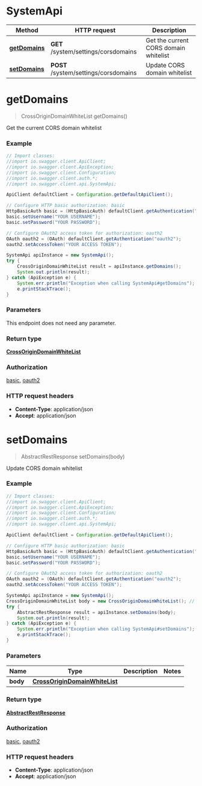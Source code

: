 # SystemApi

Method | HTTP request | Description
------------- | ------------- | -------------
[**getDomains**](SystemApi.md#getDomains) | **GET** /system/settings/corsdomains | Get the current CORS domain whitelist
[**setDomains**](SystemApi.md#setDomains) | **POST** /system/settings/corsdomains | Update CORS domain whitelist


<a name="getDomains"></a>
# **getDomains**
> CrossOriginDomainWhiteList getDomains()

Get the current CORS domain whitelist



### Example
```java
// Import classes:
//import io.swagger.client.ApiClient;
//import io.swagger.client.ApiException;
//import io.swagger.client.Configuration;
//import io.swagger.client.auth.*;
//import io.swagger.client.api.SystemApi;

ApiClient defaultClient = Configuration.getDefaultApiClient();

// Configure HTTP basic authorization: basic
HttpBasicAuth basic = (HttpBasicAuth) defaultClient.getAuthentication("basic");
basic.setUsername("YOUR USERNAME");
basic.setPassword("YOUR PASSWORD");

// Configure OAuth2 access token for authorization: oauth2
OAuth oauth2 = (OAuth) defaultClient.getAuthentication("oauth2");
oauth2.setAccessToken("YOUR ACCESS TOKEN");

SystemApi apiInstance = new SystemApi();
try {
    CrossOriginDomainWhiteList result = apiInstance.getDomains();
    System.out.println(result);
} catch (ApiException e) {
    System.err.println("Exception when calling SystemApi#getDomains");
    e.printStackTrace();
}
```

### Parameters
This endpoint does not need any parameter.

### Return type

[**CrossOriginDomainWhiteList**](CrossOriginDomainWhiteList.md)

### Authorization

[basic](../README.md#basic), [oauth2](../README.md#oauth2)

### HTTP request headers

 - **Content-Type**: application/json
 - **Accept**: application/json

<a name="setDomains"></a>
# **setDomains**
> AbstractRestResponse setDomains(body)

Update CORS domain whitelist



### Example
```java
// Import classes:
//import io.swagger.client.ApiClient;
//import io.swagger.client.ApiException;
//import io.swagger.client.Configuration;
//import io.swagger.client.auth.*;
//import io.swagger.client.api.SystemApi;

ApiClient defaultClient = Configuration.getDefaultApiClient();

// Configure HTTP basic authorization: basic
HttpBasicAuth basic = (HttpBasicAuth) defaultClient.getAuthentication("basic");
basic.setUsername("YOUR USERNAME");
basic.setPassword("YOUR PASSWORD");

// Configure OAuth2 access token for authorization: oauth2
OAuth oauth2 = (OAuth) defaultClient.getAuthentication("oauth2");
oauth2.setAccessToken("YOUR ACCESS TOKEN");

SystemApi apiInstance = new SystemApi();
CrossOriginDomainWhiteList body = new CrossOriginDomainWhiteList(); // CrossOriginDomainWhiteList | 
try {
    AbstractRestResponse result = apiInstance.setDomains(body);
    System.out.println(result);
} catch (ApiException e) {
    System.err.println("Exception when calling SystemApi#setDomains");
    e.printStackTrace();
}
```

### Parameters

Name | Type | Description  | Notes
------------- | ------------- | ------------- | -------------
 **body** | [**CrossOriginDomainWhiteList**](CrossOriginDomainWhiteList.md)|  |

### Return type

[**AbstractRestResponse**](AbstractRestResponse.md)

### Authorization

[basic](../README.md#basic), [oauth2](../README.md#oauth2)

### HTTP request headers

 - **Content-Type**: application/json
 - **Accept**: application/json

